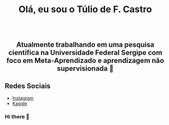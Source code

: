 <h1 align='center'>Olá, eu sou o Túlio  de F. Castro </h1><br/>
<br/>
  
<h2 align='center'>Atualmente trabalhando em uma pesquisa científica na Universidade Federal Sergipe com foco em Meta-Aprendizado e aprendizagem não supervisionada 🤔 </h2>
 
## Redes Sociais

* [Instagram](instagram.com/tuliofreitascastro)
* [Kaggle](kaggle.com/tuliofc)

### Hi there 👋

<!--
**tuliomitico/tuliomitico** is a ✨ _special_ ✨ repository because its `README.md` (this file) appears on your GitHub profile.

Here are some ideas to get you started:

- 🔭 I’m currently working on ...
- 🌱 I’m currently learning ...
- 👯 I’m looking to collaborate on ...
- 🤔 I’m looking for help with ...
- 💬 Ask me about ...
- 📫 How to reach me: ...
- 😄 Pronouns: ...
- ⚡ Fun fact: ...
-->
